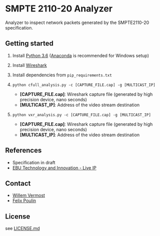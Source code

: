 # SMPTE 2110-20 Analyzer

Analyzer to inspect network packets generated by the SMPTE2110-20 specification.

## Getting started

1. Install [Python 3.6](https://www.python.org/downloads/release/python-360/) ([Anaconda](https://docs.continuum.io/anaconda/install) is recommended for Windows setup)

2. Install [Wireshark](https://www.wireshark.org/)

3. Install dependencies from `pip_requirements.txt`

4. `python cfull_analysis.py -c [CAPTURE_FILE.cap] -g [MULTICAST_IP]`

    * **[CAPTURE_FILE.cap]**: Wireshark capture file (generated by high precision device, nano seconds)
    * **[MULTICAST_IP]**: Address of the video stream destination

5. `python vxr_analysis.py -c [CAPTURE_FILE.cap] -g [MULTICAST_IP]`

    * **[CAPTURE_FILE.cap]**: Wireshark capture file (generated by high precision device, nano seconds)
    * **[MULTICAST_IP]**: Address of the video stream destination


## References

* Specification in draft
* [EBU Technology and Innovation - Live IP](https://tech.ebu.ch/liveip)

## Contact

* [Willem Vermost](vermost@ebu.ch)
* [Felix Poulin](poulin@ebu.ch)

## License

see [LICENSE.md](./LICENSE.md)

